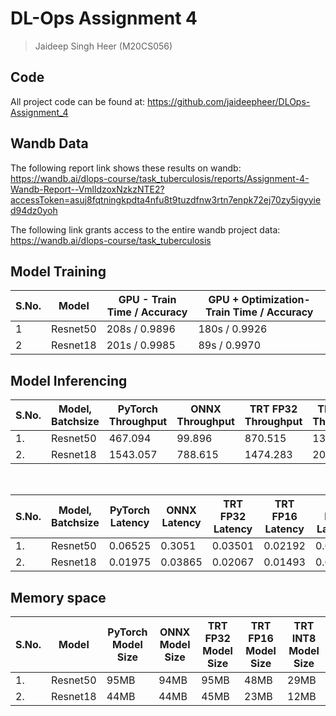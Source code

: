 # DL-Ops Assignment 4

> Jaideep Singh Heer (M20CS056)

## Code

All project code can be found at: https://github.com/jaideepheer/DLOps-Assignment_4

## Wandb Data

The following report link shows these results on wandb:
https://wandb.ai/dlops-course/task_tuberculosis/reports/Assignment-4-Wandb-Report--VmlldzoxNzkzNTE2?accessToken=asuj8fqtningkpdta4nfu8t9tuzdfnw3rtn7enpk72ej70zy5igyyied94dz0yoh

The following link grants access to the entire wandb project data:
https://wandb.ai/dlops-course/task_tuberculosis

## Model Training

| S.No. | Model | GPU -  Train Time / Accuracy | GPU + Optimization-  Train Time / Accuracy |
|---|---|---|---|
| 1 | Resnet50 | 208s / 0.9896 | 180s / 0.9926 |
| 2 | Resnet18 | 201s / 0.9985 | 89s / 0.9970 |

## Model Inferencing

| S.No. | Model, Batchsize | PyTorch Throughput | ONNX Throughput | TRT FP32 Throughput | TRT FP16 Throughput | TRT INT8 Throughput |
|---|---|---|---|---|---|---|
| 1. | Resnet50 | 467.094 | 99.896 | 870.515 | 1390.212 | 1933.696 |
| 2. | Resnet18 | 1543.057 | 788.615 | 1474.283 | 2040.892 | 2987.476 |

<br/>

| S.No. | Model, Batchsize | PyTorch  Latency | ONNX Latency | TRT FP32 Latency | TRT FP16 Latency | TRT INT8 Latency |
|---|---|---|---|---|---|---|
| 1. | Resnet50 | 0.06525 | 0.3051 | 0.03501 | 0.02192 | 0.01576 |
| 2. | Resnet18 | 0.01975 | 0.03865 | 0.02067 | 0.01493 | 0.0102 |

## Memory space

| S.No. | Model | PyTorch  Model Size | ONNX  Model Size | TRT FP32 Model Size | TRT FP16  Model Size | TRT INT8  Model Size |
|---|---|---|---|---|---|---|
| 1. | Resnet50 | 95MB | 94MB | 95MB | 48MB | 29MB |
| 2. | Resnet18 | 44MB | 44MB | 45MB | 23MB | 12MB |
